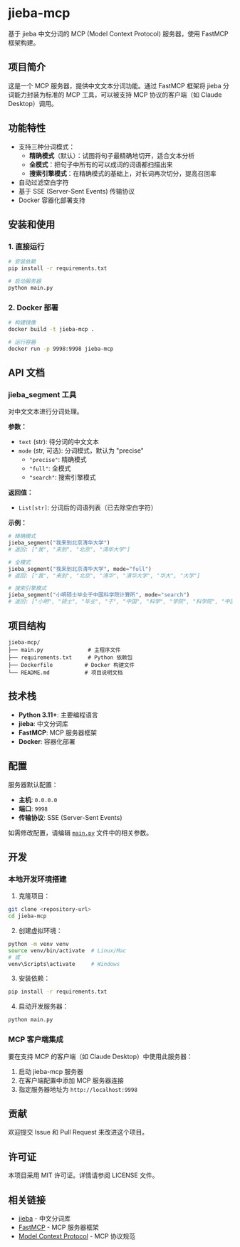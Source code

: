 # jieba-mcp

基于 jieba 中文分词的 MCP (Model Context Protocol) 服务器，使用 FastMCP 框架构建。

## 项目简介

这是一个 MCP 服务器，提供中文文本分词功能。通过 FastMCP 框架将 jieba 分词能力封装为标准的 MCP 工具，可以被支持 MCP 协议的客户端（如 Claude Desktop）调用。

## 功能特性

- 支持三种分词模式：
  - **精确模式**（默认）：试图将句子最精确地切开，适合文本分析
  - **全模式**：把句子中所有的可以成词的词语都扫描出来
  - **搜索引擎模式**：在精确模式的基础上，对长词再次切分，提高召回率
- 自动过滤空白字符
- 基于 SSE (Server-Sent Events) 传输协议
- Docker 容器化部署支持

## 安装和使用

### 1. 直接运行

```bash
# 安装依赖
pip install -r requirements.txt

# 启动服务器
python main.py
```

### 2. Docker 部署

```bash
# 构建镜像
docker build -t jieba-mcp .

# 运行容器
docker run -p 9998:9998 jieba-mcp
```

## API 文档

### jieba_segment 工具

对中文文本进行分词处理。

**参数：**
- `text` (str): 待分词的中文文本
- `mode` (str, 可选): 分词模式，默认为 "precise"
  - `"precise"`: 精确模式
  - `"full"`: 全模式
  - `"search"`: 搜索引擎模式

**返回值：**
- `List[str]`: 分词后的词语列表（已去除空白字符）

**示例：**
```python
# 精确模式
jieba_segment("我来到北京清华大学")
# 返回: ["我", "来到", "北京", "清华大学"]

# 全模式
jieba_segment("我来到北京清华大学", mode="full")
# 返回: ["我", "来到", "北京", "清华", "清华大学", "华大", "大学"]

# 搜索引擎模式
jieba_segment("小明硕士毕业于中国科学院计算所", mode="search")
# 返回: ["小明", "硕士", "毕业", "于", "中国", "科学", "学院", "科学院", "中国科学院", "计算", "计算所"]
```

## 项目结构

```
jieba-mcp/
├── main.py              # 主程序文件
├── requirements.txt     # Python 依赖包
├── Dockerfile          # Docker 构建文件
└── README.md           # 项目说明文档
```

## 技术栈

- **Python 3.11+**: 主要编程语言
- **jieba**: 中文分词库
- **FastMCP**: MCP 服务器框架
- **Docker**: 容器化部署

## 配置

服务器默认配置：
- **主机**: `0.0.0.0`
- **端口**: `9998`
- **传输协议**: SSE (Server-Sent Events)

如需修改配置，请编辑 [`main.py`](main.py) 文件中的相关参数。

## 开发

### 本地开发环境搭建

1. 克隆项目：
```bash
git clone <repository-url>
cd jieba-mcp
```

2. 创建虚拟环境：
```bash
python -m venv venv
source venv/bin/activate  # Linux/Mac
# 或
venv\Scripts\activate     # Windows
```

3. 安装依赖：
```bash
pip install -r requirements.txt
```

4. 启动开发服务器：
```bash
python main.py
```

### MCP 客户端集成

要在支持 MCP 的客户端（如 Claude Desktop）中使用此服务器：

1. 启动 jieba-mcp 服务器
2. 在客户端配置中添加 MCP 服务器连接
3. 指定服务器地址为 `http://localhost:9998`

## 贡献

欢迎提交 Issue 和 Pull Request 来改进这个项目。

## 许可证

本项目采用 MIT 许可证。详情请参阅 LICENSE 文件。

## 相关链接

- [jieba](https://github.com/fxsjy/jieba) - 中文分词库
- [FastMCP](https://github.com/jlowin/fastmcp) - MCP 服务器框架
- [Model Context Protocol](https://modelcontextprotocol.io/) - MCP 协议规范